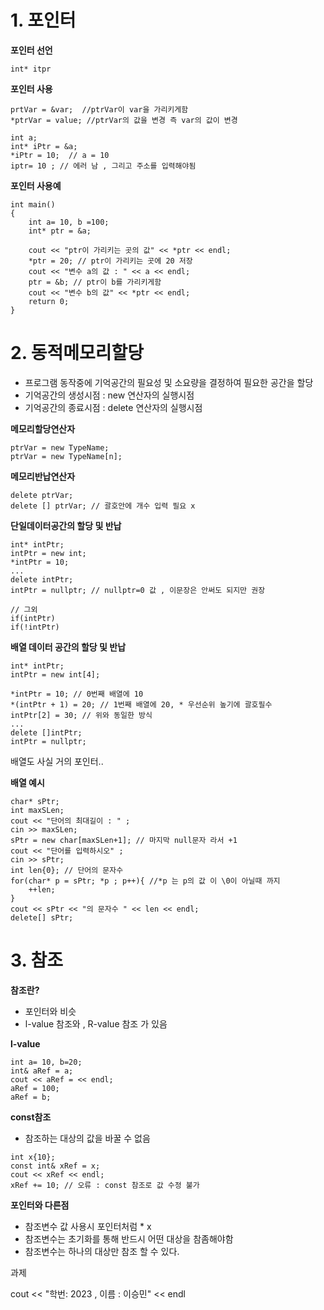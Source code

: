 # 1. 포인터 

**포인터 선언**
```
int* itpr 
```

**포인터 사용**
```
prtVar = &var;  //ptrVar이 var을 가리키게함
*ptrVar = value; //ptrVar의 값을 변경 즉 var의 값이 변경 

int a;
int* iPtr = &a;
*iPtr = 10;  // a = 10 
iptr= 10 ; // 에러 남 , 그리고 주소를 입력해야됨 
```

**포인터 사용예**
```
int main()
{
	int a= 10, b =100;
	int* ptr = &a;

	cout << "ptr이 가리키는 곳의 값" << *ptr << endl;
	*ptr = 20; // ptr이 가리키는 곳에 20 저장 
	cout << "변수 a의 값 : " << a << endl;
	ptr = &b; // ptr이 b를 가리키게함 
	cout << "변수 b의 값" << *ptr << endl;
	return 0;
}
```

# 2. 동적메모리할당

* 프로그램 동작중에 기억공간의 필요성 및 소요량을 결정하여 필요한 공간을 할당 
* 기억공간의 생성시점 : new 연산자의 실행시점
* 기억공간의 종료시점 : delete 연산자의 실행시점

**메모리할당연산자**
```
ptrVar = new TypeName;
ptrVar = new TypeName[n];
```

**메모리반납연산자**
```
delete ptrVar;
delete [] ptrVar; // 괄호안에 개수 입력 필요 x 
```

**단일데이터공간의 할당 및 반납**
```
int* intPtr;
intPtr = new int;
*intPtr = 10;
...
delete intPtr;
intPtr = nullptr; // nullptr=0 값 , 이문장은 안써도 되지만 권장 

// 그외 
if(intPtr) 
if(!intPtr) 
```

**배열 데이터 공간의 할당 및 반납**
```
int* intPtr;
intPtr = new int[4];

*intPtr = 10; // 0번째 배열에 10 
*(intPtr + 1) = 20; // 1번째 배열에 20, * 우선순위 높기에 괄호필수 
intPtr[2] = 30; // 위와 동일한 방식 
...
delete []intPtr;
intPtr = nullptr;
```

배열도 사실 거의 포인터.. 

**배열 예시**
```
char* sPtr;
int maxSLen;
cout << "단어의 최대길이 : " ;
cin >> maxSLen;
sPtr = new char[maxSLen+1]; // 마지막 null문자 라서 +1 
cout << "단어를 입력하시오" ;
cin >> sPtr;
int len{0}; // 단어의 문자수 
for(char* p = sPtr; *p ; p++){ //*p 는 p의 값 이 \0이 아닐때 까지 
	++len;
} 
cout << sPtr << "의 문자수 " << len << endl;
delete[] sPtr;

```
# 3. 참조

**참조란?**
* 포인터와 비슷
* l-value 참조와 , R-value 참조 가 있음 

**l-value**
```
int a= 10, b=20;
int& aRef = a;
cout << aRef = << endl;
aRef = 100;
aRef = b; 
```

**const참조**
* 참조하는 대상의 값을 바꿀 수 없음
```
int x{10};
const int& xRef = x;
cout << xRef << endl; 
xRef += 10; // 오류 : const 참조로 값 수정 불가 
```

**포인터와 다른점**
* 참조변수 값 사용시 포인터처럼 * x 
* 참조변수는 초기화를 통해 반드시 어떤 대상을 참좀해야함 
* 참조변수는 하나의 대상만 참조 할 수 있다. 


과제

cout << "학번: 2023 , 이름 : 이승민" << endl

